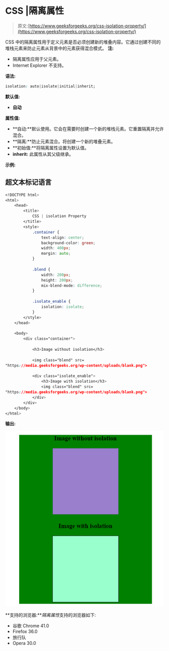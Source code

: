 # CSS |隔离属性

> 原文:[https://www.geeksforgeeks.org/css-isolation-property/](https://www.geeksforgeeks.org/css-isolation-property/)

CSS 中的隔离属性用于定义元素是否必须创建新的堆叠内容。它通过创建不同的堆栈元素来防止元素从背景中的元素获得混合模式。
**注:**

*   隔离属性应用于父元素。
*   Internet Explorer 不支持。

**语法:**

```css
isolation: auto|isolate|initial|inherit;
```

**默认值:**

*   **自动**

**属性值:**

*   **自动:**默认使用。它会在需要时创建一个新的堆栈元素。它重置隔离并允许混合。
*   **隔离:**防止元素混合。将创建一个新的堆叠元素。
*   **初始值:**将隔离属性设置为默认值。
*   **inherit:** 此属性从其父级继承。

**示例:**

## 超文本标记语言

```css
<!DOCTYPE html>
<html>
    <head>
        <title>
            CSS | isolation Property
        </title>
        <style>
            .container {
                text-align: center;
                background-color: green;
                width: 400px;
                margin: auto;
            }

            .blend {
                width: 200px;
                height: 200px;
                mix-blend-mode: difference;
            }

            .isolate_enable {
                isolation: isolate;
            }
        </style>
    </head>

    <body>
        <div class="container">

            <h3>Image without isolation</h3>

            <img class="blend" src=
"https://media.geeksforgeeks.org/wp-content/uploads/blank.png">

            <div class="isolate_enable">
                <h3>Image with isolation</h3>
                <img class="blend" src=
"https://media.geeksforgeeks.org/wp-content/uploads/blank.png">
            </div>
        </div>
    </body>
</html>                   
```

**输出:**

![](img/1dd9b5bbdb972829c3cf9ed64e30ad75.png)

**支持的浏览器:***隔离属性*支持的浏览器如下:

*   谷歌 Chrome 41.0
*   Firefox 36.0
*   旅行队
*   Opera 30.0